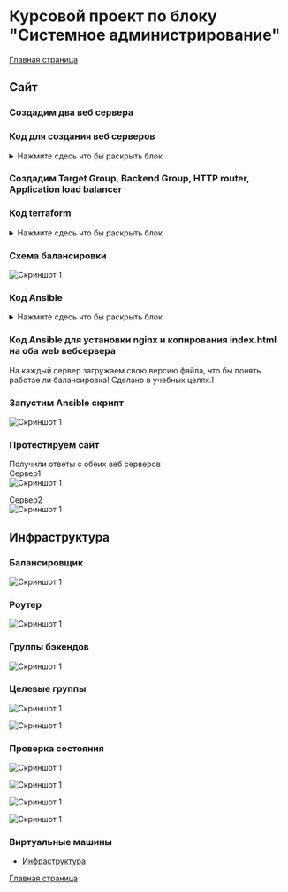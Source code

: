 # Курсовой проект по блоку "Системное администрирование"

[Главная страница](https://github.com/ysatii/Course_project_on_the_block_System_Administration/blob/main/README.md)
## Сайт 



### Создадим два веб сервера
### Код для создания веб серверов
<details>
<summary>Нажмите сдесь что бы раскрыть блок</summary>

```
resource "yandex_compute_instance" "webserver" {
  count       = 2
  name        = "webserver${count.index + 1}"
  hostname    = "webserver${count.index + 1}"
  platform_id = "standard-v3"
  zone        = "ru-central1-${count.index == 0? "a" : "b"}"

  resources {
    cores         = 2
    memory        = 2
    core_fraction = 20
  }
  
  scheduling_policy {
    preemptible = true
  }

  boot_disk {
    initialize_params {
      image_id = "fd8s4a9mnca2bmgol2r8"
      size     = 10
      type     = "network-hdd"
    }
  }

```
</details>

### Создадим  Target Group, Backend Group, HTTP router, Application load balancer

### Код terraform
<details>
<summary>Нажмите сдесь что бы раскрыть блок</summary>

```
#target group
resource "yandex_alb_target_group" "direct-gr" {
  name      = "direct-gr"

  target {
    subnet_id  = yandex_vpc_subnet.web-sub-a.id
    ip_address = yandex_compute_instance.webserver[0].network_interface.0.ip_address
  }

  target {
    subnet_id  = yandex_vpc_subnet.web-sub-b.id
    ip_address = yandex_compute_instance.webserver[1].network_interface.0.ip_address    
  }
}

#backend group
resource "yandex_alb_backend_group" "bg-1" {
  name      = "bg-1"

  http_backend {
    name = "bodra-http"
    port = 80
  target_group_ids = [yandex_alb_target_group.direct-gr.id]
    healthcheck {
      timeout = "10s"
      interval = "2s"
      http_healthcheck {
        path  = "/"
      }
    }
  }
}

#http-router
resource "yandex_alb_http_router" "http-router" {
  name      = "http-router"
}

#virtual host
resource "yandex_alb_virtual_host" "vh-1" {
  name      = "vh-1"
  http_router_id = yandex_alb_http_router.http-router.id
  route {
    name = "vh-route-1"
    http_route {
      http_route_action {
        backend_group_id = yandex_alb_backend_group.bg-1.id
      }
    }
  }
}

#load-balancer
resource "yandex_alb_load_balancer" "lb1" {
  name = "lb1"

  network_id  = yandex_vpc_network.bastionet.id
  security_group_ids = [ yandex_vpc_security_group.alb-wb.id, yandex_vpc_security_group.sg-internet.id ]
  

  allocation_policy {
    location {
      zone_id   = "ru-central1-a"
      subnet_id = yandex_vpc_subnet.web-sub-a.id
    }
    location {
      zone_id   = "ru-central1-b"
      subnet_id = yandex_vpc_subnet.web-sub-b.id
    }
  }

  listener {
    name = "listener-1"
    endpoint {
      address {
        external_ipv4_address {
        }
      }
      ports = [ 80 ]
    }
    http {
      handler {
        http_router_id = yandex_alb_http_router.http-router.id
      }
    }
  }
}
```
</details>

### Схема балансировки
![Скриншот 1](https://github.com/ysatii/Course_project_on_the_block_System_Administration/blob/main/img/sait1.jpg)  


### Код Ansible
<details>
<summary>Нажмите сдесь что бы раскрыть блок</summary>

```
  name: Configure web server
  hosts: internal_servers
  gather_facts: no
  become: yes
  tasks:
    - name: Update cache
      apt:
        update_cache: yes

    - name: Install nginx
      apt:
        name: nginx
        state: present

    - name: Copy index.html
      copy:
        src: templates/index.html
        dest: /var/www/html/
    
    - name: Restart nginx
      service:
        name: nginx
        state: restarted
    
    - name: copy filebeat
      copy:
        src: packages/{{ pkg_name }}
        dest: /var/www/html/

    
    

- name: Configure web server 2
  hosts: webserver2.ru-central1.internal
  gather_facts: no
  become: yes
  tasks:
    - name: Copy index.html server2 
      copy:
        src: templates2/index.html
        dest: /var/www/html/
    
    - name: copy filebeat
      copy:
        src: packages/{{ pkg_name }}
        dest: /var/www/html/


```
</details>
  

### Код Ansible для установки nginx и копирования index.html на оба web вебсервера
На каждый сервер загружаем свою версию файла, что бы понять работае ли  балансировка! Сделано в учебных целях.! 

### Запустим Ansible скрипт 
![Скриншот 1](https://github.com/ysatii/Course_project_on_the_block_System_Administration/blob/main/img/sait1_3.jpg)




### Протестируем сайт 
Получили ответы с обеих веб серверов   
Сервер1  
![Скриншот 1](https://github.com/ysatii/Course_project_on_the_block_System_Administration/blob/main/img/sait1_2.jpg)

Сервер2  
![Скриншот 1](https://github.com/ysatii/Course_project_on_the_block_System_Administration/blob/main/img/sait1_1.jpg)





## Инфраструктура
### Балансировщик  
![Скриншот 1](https://github.com/ysatii/Course_project_on_the_block_System_Administration/blob/main/img/sait1_4.jpg)


### Роутер
![Скриншот 1](https://github.com/ysatii/Course_project_on_the_block_System_Administration/blob/main/img/sait1_5.jpg)

### Группы бэкендов
![Скриншот 1](https://github.com/ysatii/Course_project_on_the_block_System_Administration/blob/main/img/sait1_6.jpg)

### Целевые группы
![Скриншот 1](https://github.com/ysatii/Course_project_on_the_block_System_Administration/blob/main/img/sait1_7.jpg)


![Скриншот 1](https://github.com/ysatii/Course_project_on_the_block_System_Administration/blob/main/img/sait1_8.jpg)

### Проверка состояния 
![Скриншот 1](https://github.com/ysatii/Course_project_on_the_block_System_Administration/blob/main/img/sait1_9.jpg)

![Скриншот 1](https://github.com/ysatii/Course_project_on_the_block_System_Administration/blob/main/img/sait1_10.jpg)

![Скриншот 1](https://github.com/ysatii/Course_project_on_the_block_System_Administration/blob/main/img/sait1_11.jpg)

![Скриншот 1](https://github.com/ysatii/Course_project_on_the_block_System_Administration/blob/main/img/sait1_12.jpg)

### Виртуальные машины
* [Инфраструктура](https://github.com/ysatii/Course_project_on_the_block_System_Administration/blob/main/infrastructure.md)

 [Главная страница](https://github.com/ysatii/Course_project_on_the_block_System_Administration/blob/main/README.md)
